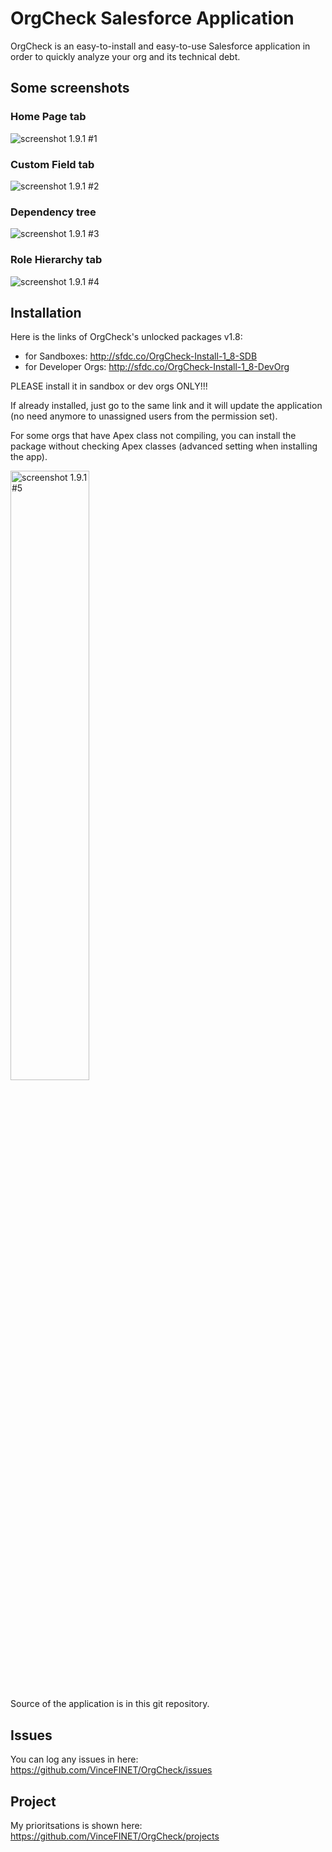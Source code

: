 # OrgCheck Salesforce Application

OrgCheck is an easy-to-install and easy-to-use Salesforce application in order to quickly analyze your org and its technical debt.

## Some screenshots

### Home Page tab

![screenshot 1.9.1 #1](https://github.com/VinceFINET/OrgCheck/blob/main/docs/images/screenshots/OrgCheck-v1.9.1-Screenshot1.png)

### Custom Field tab

![screenshot 1.9.1 #2](https://github.com/VinceFINET/OrgCheck/blob/main/docs/images/screenshots/OrgCheck-v1.9.2-Screenshot2.png)

### Dependency tree 

![screenshot 1.9.1 #3](https://github.com/VinceFINET/OrgCheck/blob/main/docs/images/screenshots/OrgCheck-v1.9.2-Screenshot3.png)

### Role Hierarchy tab

![screenshot 1.9.1 #4](https://github.com/VinceFINET/OrgCheck/blob/main/docs/images/screenshots/OrgCheck-v1.9.1-Screenshot4.png)


## Installation

Here is the links of OrgCheck's unlocked packages v1.8:
- for Sandboxes: http://sfdc.co/OrgCheck-Install-1_8-SDB
- for Developer Orgs: http://sfdc.co/OrgCheck-Install-1_8-DevOrg

PLEASE install it in sandbox or dev orgs ONLY!!!

If already installed, just go to the same link and it will update the application (no need anymore to unassigned users from the permission set).

For some orgs that have Apex class not compiling, you can install the package without checking Apex classes (advanced setting when installing the app).
<p><img src="https://github.com/VinceFINET/OrgCheck/blob/main/docs/images/screenshots/OrgCheck-v1.9.1-Screenshot5.png" alt="screenshot 1.9.1 #5" width="50%" /></p>

Source of the application is in this git repository.

## Issues

You can log any issues in here:
https://github.com/VinceFINET/OrgCheck/issues

## Project

My prioritsations is shown here:
https://github.com/VinceFINET/OrgCheck/projects
